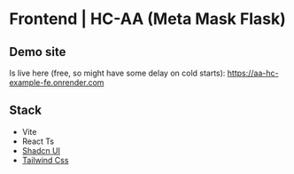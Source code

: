 # Frontend | HC-AA (Meta Mask Flask)

## Demo site
Is live here (free, so might have some delay on cold starts):
https://aa-hc-example-fe.onrender.com

## Stack 
- Vite 
- React Ts
- [Shadcn UI](https://ui.shadcn.com/docs) 
- [Tailwind Css](https://tailwindcss.com/docs/installation)
